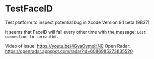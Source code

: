 # TestFaceID
Test platform to inspect potential bug in Xcode Version 9.1 beta (9B37)

It seems that FaceID will fail every other time with the message: `Lost connection to coreauthd.`

Video of issue: https://youtu.be/4GyaOymoHN0
Open Radar: https://openradar.appspot.com/radar?id=6086985273835520

